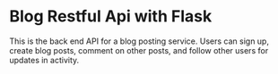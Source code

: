 # Blog Restful Api with Flask
This is the back end API for a blog posting service. Users can sign up, create blog posts, comment on other posts, and follow other users for updates in activity.